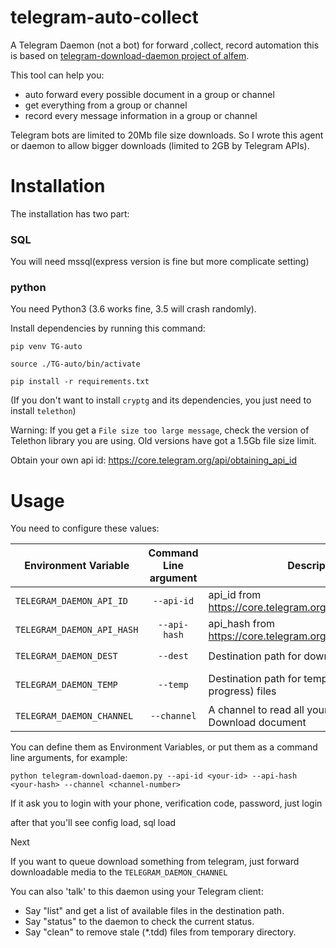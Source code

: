 # telegram-auto-collect

A Telegram Daemon (not a bot) for forward ,collect, record automation this is based on [telegram-download-daemon project of alfem](https://github.com/alfem/telegram-download-daemon/issues/48).

This tool can help you:

* auto forward every possible document in a group or channel
* get everything from a group or channel
* record every message information in a group or channel

Telegram bots are limited to 20Mb file size downloads. So I wrote this agent
or daemon to allow bigger downloads (limited to 2GB by Telegram APIs).

# Installation
The installation has two part:
### SQL
You will need mssql(express version is fine but more complicate setting)


### python
You need Python3 (3.6 works fine, 3.5 will crash randomly).

Install dependencies by running this command:

    pip venv TG-auto

    source ./TG-auto/bin/activate

    pip install -r requirements.txt

(If you don't want to install `cryptg` and its dependencies, you just need to install `telethon`)

Warning: If you get a `File size too large message`, check the version of Telethon library you are using. Old versions have got a 1.5Gb file size limit.


Obtain your own api id: https://core.telegram.org/api/obtaining_api_id

# Usage

You need to configure these values:

| Environment Variable     | Command Line argument | Description                                                  | Default Value       |
|--------------------------|:-----------------------:|--------------------------------------------------------------|---------------------|
| `TELEGRAM_DAEMON_API_ID`   | `--api-id`              | api_id from https://core.telegram.org/api/obtaining_api_id   |                     |
| `TELEGRAM_DAEMON_API_HASH` | `--api-hash`            | api_hash from https://core.telegram.org/api/obtaining_api_id |                     |
| `TELEGRAM_DAEMON_DEST`     | `--dest`                | Destination path for downloaded files                       | `/telegram-downloads` |
| `TELEGRAM_DAEMON_TEMP`     | `--temp`                | Destination path for temporary (download in progress) files                       | `/telegram-downloads-temp` |
| `TELEGRAM_DAEMON_CHANNEL`  | `--channel`             | A channel to read all your command and Download document|                     |

You can define them as Environment Variables, or put them as a command line arguments, for example:

    python telegram-download-daemon.py --api-id <your-id> --api-hash <your-hash> --channel <channel-number>


If it ask you to login with your phone, verification code, password, just login 

after that you'll see config load, sql load

Next

If you want to queue download something from telegram, just forward downloadable media to the `TELEGRAM_DAEMON_CHANNEL`


You can also 'talk' to this daemon using your Telegram client:

* Say "list" and get a list of available files in the destination path.
* Say "status" to the daemon to check the current status.
* Say "clean" to remove stale (*.tdd) files from temporary directory.

